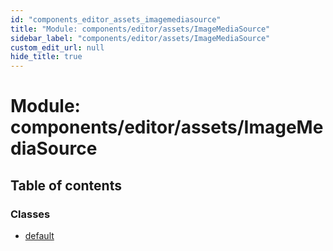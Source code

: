```yaml
---
id: "components_editor_assets_imagemediasource"
title: "Module: components/editor/assets/ImageMediaSource"
sidebar_label: "components/editor/assets/ImageMediaSource"
custom_edit_url: null
hide_title: true
---
```


# Module: components/editor/assets/ImageMediaSource

## Table of contents

### Classes

- [default](../classes/components_editor_assets_imagemediasource.default.md)

